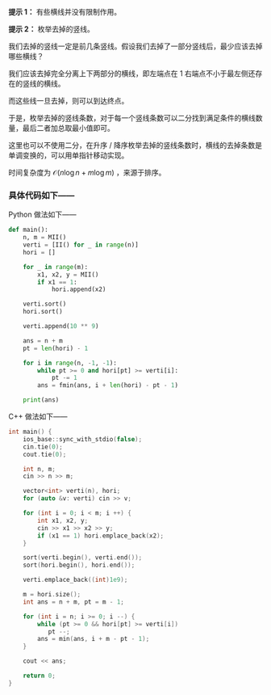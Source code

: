 **提示 1：** 有些横线并没有限制作用。

**提示 2：** 枚举去掉的竖线。

我们去掉的竖线一定是前几条竖线。假设我们去掉了一部分竖线后，最少应该去掉哪些横线？

我们应该去掉完全分离上下两部分的横线，即左端点在 $1$ 右端点不小于最左侧还存在的竖线的横线。

而这些线一旦去掉，则可以到达终点。

于是，枚举去掉的竖线条数，对于每一个竖线条数可以二分找到满足条件的横线数量，最后二者加总取最小值即可。

这里也可以不使用二分，在升序 / 降序枚举去掉的竖线条数时，横线的去掉条数是单调变换的，可以用单指针移动实现。

时间复杂度为 $\mathcal{O}(n\log n+m\log m)$ ，来源于排序。

### 具体代码如下——

Python 做法如下——

```Python []
def main():
    n, m = MII()
    verti = [II() for _ in range(n)]
    hori = []

    for _ in range(m):
        x1, x2, y = MII()
        if x1 == 1:
            hori.append(x2)

    verti.sort()
    hori.sort()

    verti.append(10 ** 9)

    ans = n + m
    pt = len(hori) - 1

    for i in range(n, -1, -1):
        while pt >= 0 and hori[pt] >= verti[i]:
            pt -= 1
        ans = fmin(ans, i + len(hori) - pt - 1)

    print(ans)
```

C++ 做法如下——

```cpp []
int main() {
    ios_base::sync_with_stdio(false);
    cin.tie(0);
    cout.tie(0);

    int n, m;
    cin >> n >> m;

    vector<int> verti(n), hori;
    for (auto &v: verti) cin >> v;

    for (int i = 0; i < m; i ++) {
        int x1, x2, y;
        cin >> x1 >> x2 >> y;
        if (x1 == 1) hori.emplace_back(x2);
    }

    sort(verti.begin(), verti.end());
    sort(hori.begin(), hori.end());

    verti.emplace_back((int)1e9);

    m = hori.size();
    int ans = n + m, pt = m - 1;

    for (int i = n; i >= 0; i --) {
        while (pt >= 0 && hori[pt] >= verti[i])
           pt --;
        ans = min(ans, i + m - pt - 1);
    }

    cout << ans;

    return 0;
}
```